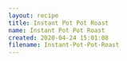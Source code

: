 ```yaml
---
layout: recipe
title: Instant Pot Pot Roast
name: Instant Pot Pot Roast
created: 2020-04-24 15:01:08
filename: Instant-Pot-Pot-Roast
---
```


